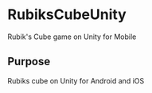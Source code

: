 # RubiksCubeUnity
Rubik's Cube game on Unity for Mobile
## Purpose
Rubiks cube on Unity for Android and iOS
